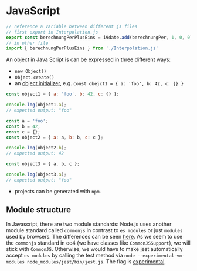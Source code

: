 # JavaScript

```javascript
// reference a variable between different js files
// first export in Interpolation.js
export const berechnungPerPlusEins = i9date.add(berechnungPer, 1, 0, 0)
// in other file
import { berechnungPerPlusEins } from './Interpolation.js'
```

An object in Java Script is can be expressed in three different ways:

- `new Object()`
- `Object.create()`
- an [object initializer](https://developer.mozilla.org/en-US/docs/Web/JavaScript/Reference/Operators/Object_initializer?retiredLocale=de), e.g. `const obejct1 = { a: 'foo', b: 42, c: {} }`

```javascript
const object1 = { a: 'foo', b: 42, c: {} };

console.log(object1.a);
// expected output: "foo"

const a = 'foo';
const b = 42;
const c = {};
const object2 = { a: a, b: b, c: c };

console.log(object2.b);
// expected output: 42

const object3 = { a, b, c };

console.log(object3.a);
// expected output: "foo"
```

- projects can be generated with `npm`.

## Module structure

In Javascript, there are two module standards: Node.js uses another module standard called `commonjs` in contrast to `es modules` or just `modules` used by browsers. The differences can be seen [here](https://nodejs.org/api/esm.html#esm_differences_between_es_modules_and_commonjs). As we seem to use the `commonjs` standard in oc4 (we have classes like `CommonJSSupport`), we will stick with `CommonJS`. Otherwise, we would have to make jest automatically accept `es modules` by calling the test method via `node --experimental-vm-modules node_modules/jest/bin/jest.js`. The flag is [experimental](https://jestjs.io/docs/ecmascript-modules).
